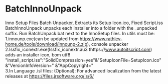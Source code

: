 # BatchInnoUnpack
Inno Setup Files Batch Unpacker, Extracts its Setup Icon.ico, Fixed Script.iss
BatchInnoUnpack unpacks each installer into a folder with the _unpacked suffix.
Run BatchUnpack.bat next to the InnoSetup files.
In utils must be:
<br>1.innounp.exe(can be updated from https://www.rathlev-home.de/tools/download/innounp-2.zip), console unpacker
<br>2.Issfix_iconextr.exe(Issfix_iconextr.au3 thttps://www.autoitscript.com) adds an installer icon, bom utf8  "install_script.iss":"SolidCompression=yes"&"SetupIconFile=SetupIcon.ico"&"VersionInfoVersion=" &"AppCopyright="
<br>3.In Language .isl files:
(Optional): For advanced localization from the latest releases at https://files.jrsoftware.org/is/6/
